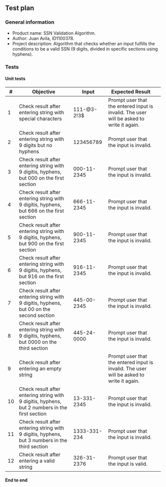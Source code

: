 ## Test plan
### General information
- Product name: SSN Validation Algorithm.
- Author: Juan Avila, ID1100378.
- Project description: Algorithm that checks whether an input fulfills the conditions to be a valid SSN (9 digits, divided in specific sections using hyphens).

### Tests
#### Unit tests

|     #     |     Objective                                                                                        |     Input       |     Expected Result                                                                            |   |
|-----------|------------------------------------------------------------------------------------------------------|-----------------|------------------------------------------------------------------------------------------------|---|
|     1     |     Check result after entering string with special   characters                                     |     111-@3-2!3$ |     Prompt user that the   entered input is invalid. The user will be asked to write it again. |   |
|     2     |     Check result after   entering string with 9 digits but no hyphens                                |     123456789   |     Prompt user that the   input is invalid.                                                   |   |
|     3     |     Check result after   entering string with 9 digitis, hyphens, but 000 on the first section       |     000-11-2345 |     Prompt user that the   input is invalid.                                                   |   |
| 4         |     Check result after   entering string with 9 digitis, hyphens, but 666 on the first section       |     666-11-2345 |     Prompt user that the   input is invalid.                                                   |   |
| 5         |     Check result after   entering string with 9 digitis, hyphens, but 900 on the first section       |     900-11-2345 |     Prompt user that the   input is invalid.                                                   |   |
| 6         |     Check result after   entering string with 9 digitis, hyphens, but 916 on the first section       |     916-11-2345 |     Prompt user that the   input is invalid.                                                   |   |
|        7  |     Check result after   entering string with 9 digitis, hyphens, but 00 on the second section       |     445-00-2345 |     Prompt user that the   input is invalid.                                                   |   |
| 8         |     Check result after   entering string with 9 digitis, hyphens, but 0000 on the third section      |     445-24-0000 |     Prompt user that the   input is invalid.                                                   |   |
| 9         | Check result after entering an empty string                                                          |                 |     Prompt user that the   entered input is invalid. The user will be asked to write it again. |   |
|     10    |     Check result after   entering string with 9 digitis, hyphens, but 2 numbers in the first section | 13-331-2345     |     Prompt user that the   input is invalid.                                                   |   |
|        11 |     Check result after   entering string with 9 digitis, hyphens, but 3 numbers in the third section | 1333-331-234    |     Prompt user that the   input is invalid.                                                   |   |
|        12 |     Check result after   entering a valid string                                                     | 326-31-2376     |     Prompt user that the   input is valid.                                                     |   |

#### End to end 